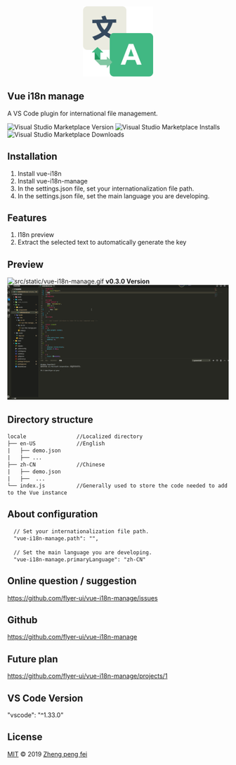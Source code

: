 <p align='center'>
  <img src='https://raw.githubusercontent.com/flyer-ui/vue-i18n-manage/master/imgs/logo.png' alt='logo' width='160'/> 
</p>

## Vue i18n manage
A VS Code plugin for international file management. 

![Visual Studio Marketplace Version](https://img.shields.io/visual-studio-marketplace/v/vue-i18n-manage.vue-i18n-manage.svg?style=flat-square)
![Visual Studio Marketplace Installs](https://img.shields.io/visual-studio-marketplace/i/vue-i18n-manage.vue-i18n-manage.svg?style=flat-square)
![Visual Studio Marketplace Downloads](https://img.shields.io/visual-studio-marketplace/d/vue-i18n-manage.vue-i18n-manage.svg?style=flat-square)  

## Installation  

1. Install vue-i18n
2. Install vue-i18n-manage
3. In the settings.json file, set your internationalization file path.
4. In the settings.json file, set the main language you are developing.

## Features
1. I18n preview  
2. Extract the selected text to automatically generate the key


## Preview
![src/static/vue-i18n-manage.gif](src/static/vue-i18n-manage.gif)
**v0.3.0 Version**  
![src/static/vue-i18n-manage.minor.gif](src/static/vue-i18n-manage.minor.gif)

## Directory structure
```
locale                //Localized directory               
├── en-US             //English
|   ├── demo.json       
|   ├── ...
├── zh-CN             //Chinese
|   ├── demo.json       
|   ├──  ...
└── index.js          //Generally used to store the code needed to add to the Vue instance
```
## About configuration  
```
  // Set your internationalization file path.
  "vue-i18n-manage.path": "",       

  // Set the main language you are developing.
  "vue-i18n-manage.primaryLanguage": "zh-CN"      
```
  
## Online question / suggestion 
https://github.com/flyer-ui/vue-i18n-manage/issues

## Github  
https://github.com/flyer-ui/vue-i18n-manage

## Future plan
https://github.com/flyer-ui/vue-i18n-manage/projects/1

## VS Code Version
"vscode": "^1.33.0"

## License
[MIT](https://github.com/flyer-ui/vue-i18n-manage/blob/master/LICENSE)  © 2019 [Zheng peng fei](https://github.com/flyer-ui/flyer-ui)